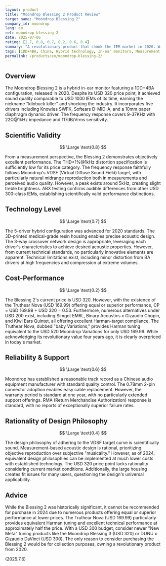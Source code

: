 ```yaml
---
layout: product
title: "Moondrop Blessing 2 Product Review"
target_name: "Moondrop Blessing 2"
company_id: moondrop
lang: en
ref: moondrop-blessing-2
date: 2025-07-06
rating: [2.7, 0.8, 0.7, 0.2, 0.6, 0.4]
summary: "A revolutionary product that shook the IEM market in 2020. With its 1DD+4BA configuration at USD 320, it provided performance comparable to USD 1000 IEMs of its era, causing industry-wide price disruption. Measurement performance is excellent, particularly the natural midrange reproduction. However, after 4 years, numerous competitors like Truthear Nova (USD 169.99) offer equal or superior performance at approximately half the price, severely degrading its cost-performance ratio."
tags: [1DD+4BA, China, Hybrid technology, In-ear monitors, Measurement Performance]
permalink: /products/en/moondrop-blessing-2/
---
```

## Overview

The Moondrop Blessing 2 is a hybrid in-ear monitor featuring a 1DD+4BA configuration, released in 2020. Despite its USD 320 price point, it achieved sound quality comparable to USD 1000 IEMs of its time, earning the nickname "kilobuck killer" and shocking the industry. It incorporates five drivers including Knowles SWFK, Softears D-MID-A, and a 10mm paper diaphragm dynamic driver. The frequency response covers 9-37KHz with 22Ω@1kHz impedance and 117dB/Vrms sensitivity.

## Scientific Validity

$$ \Large \text{0.8} $$

From a measurement perspective, the Blessing 2 demonstrates objectively excellent performance. The THD<1%@1kHz distortion specification is sufficiently low for its price category. The frequency response faithfully follows Moondrop's VDSF (Virtual Diffuse Sound Field) target, with particularly natural midrange reproduction both in measurements and perceived audio quality. However, a peak exists around 5kHz, creating slight treble brightness. ABX testing confirms audible differences from other USD 300-class IEMs, establishing scientifically valid performance distinctions.

## Technology Level

$$ \Large \text{0.7} $$

The 5-driver hybrid configuration was advanced for 2020 standards. The 3D-printed medical-grade resin housing enables precise acoustic design. The 3-way crossover network design is appropriate, leveraging each driver's characteristics to achieve desired acoustic properties. However, from current technical standards, no particularly innovative elements are apparent. Technical limitations exist, including minor distortion from BA drivers at high frequencies and compression at extreme volumes.

## Cost-Performance

$$ \Large \text{0.2} $$

The Blessing 2's current price is USD 320. However, with the existence of the Truthear Nova (USD 169.99) offering equal or superior performance, CP = USD 169.99 ÷ USD 320 = 0.53. Furthermore, numerous alternatives under USD 200 exist, including Simgot EM6L, Binary Acoustics x Gizaudio Chopin, and Kiwi Ears Quintet, all offering excellent Harman-target compliance. The Truthear Nova, dubbed "baby Variations," provides Harman tuning equivalent to the USD 520 Moondrop Variations for only USD 169.99. While acknowledging its revolutionary value four years ago, it is clearly overpriced in today's market.

## Reliability & Support

$$ \Large \text{0.6} $$

Moondrop has established a reasonable track record as a Chinese audio equipment manufacturer with standard quality control. The 0.78mm 2-pin connector adoption enables easy cable replacement. However, the warranty period is standard at one year, with no particularly extended support offerings. RMA (Return Merchandise Authorization) response is standard, with no reports of exceptionally superior failure rates.

## Rationality of Design Philosophy

$$ \Large \text{0.4} $$

The design philosophy of adhering to the VDSF target curve is scientifically sound. Measurement-based acoustic design is rational, prioritizing objective reproduction over subjective "musicality." However, as of 2024, equivalent design philosophies can be implemented at much lower costs with established technology. The USD 320 price point lacks rationality considering current market conditions. Additionally, the large housing creates fit issues for many users, questioning the design's universal applicability.

## Advice

While the Blessing 2 was historically significant, it cannot be recommended for purchase in 2024 due to numerous products offering equal or superior performance at lower prices. The Truthear Nova (USD 169.99) particularly provides equivalent Harman tuning and excellent technical performance at approximately half the price. With a USD 300 budget, consider newer "New Meta" tuning products like the Moondrop Blessing 3 (USD 320) or DUNU x Gizaudio DaVinci (USD 300). The only reason to consider purchasing the Blessing 2 would be for collection purposes, owning a revolutionary product from 2020.

(2025.7.6)